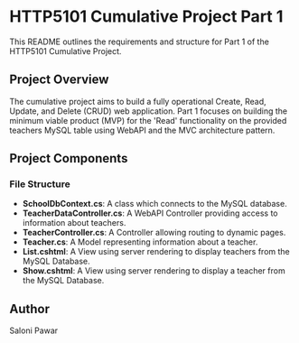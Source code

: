 # HTTP5101 Cumulative Project Part 1

This README outlines the requirements and structure for Part 1 of the HTTP5101 Cumulative Project.

## Project Overview

The cumulative project aims to build a fully operational Create, Read, Update, and Delete (CRUD) web application. Part 1 focuses on building the minimum viable product (MVP) for the 'Read' functionality on the provided teachers MySQL table using WebAPI and the MVC architecture pattern.

## Project Components

### File Structure

- **SchoolDbContext.cs**: A class which connects to the MySQL database.
- **TeacherDataController.cs**: A WebAPI Controller providing access to information about teachers.
- **TeacherController.cs**: A Controller allowing routing to dynamic pages.
- **Teacher.cs**: A Model representing information about a teacher.
- **List.cshtml**: A View using server rendering to display teachers from the MySQL Database.
- **Show.cshtml**: A View using server rendering to display a teacher from the MySQL Database.

## Author
Saloni Pawar

